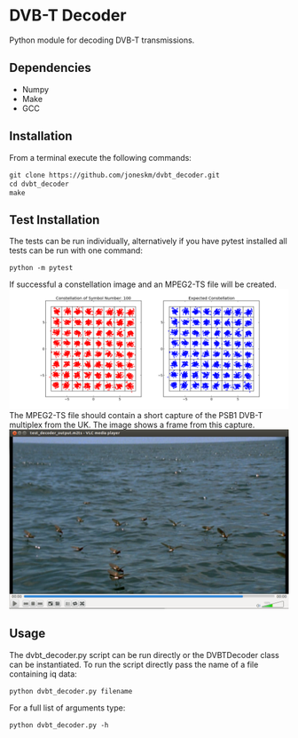 # DVB-T Decoder
Python module for decoding DVB-T transmissions.
## Dependencies
- Numpy
- Make
- GCC
## Installation
From a terminal execute the following commands:
```
git clone https://github.com/joneskm/dvbt_decoder.git
cd dvbt_decoder
make
```
## Test Installation
The tests can be run individually, alternatively if you have pytest installed all tests can be run with one command:
```
python -m pytest
```
If successful a constellation image and an MPEG2-TS file will be created.
![Alt text](/readme_images/readme_constellations.png?raw=true)
The MPEG2-TS file should contain a short capture of the PSB1 DVB-T multiplex from the UK. The image shows a frame from this capture. 
![Alt text](/readme_images/readme_frame.png?raw=true)
## Usage
The dvbt_decoder.py script can be run directly or the DVBTDecoder class can be instantiated. To run the script directly pass the name of a file containing iq data:
```
python dvbt_decoder.py filename
```
For a full list of arguments type:
```
python dvbt_decoder.py -h
```
